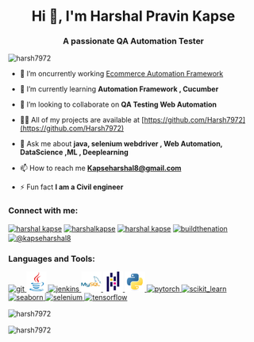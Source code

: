 <h1 align="center">Hi 👋, I'm Harshal Pravin Kapse</h1>
<h3 align="center">A passionate QA Automation Tester</h3>

<p align="left"> <img src="https://komarev.com/ghpvc/?username=harsh7972&label=Profile%20views&color=0e75b6&style=flat" alt="harsh7972" /> </p>

- 🔭 I’m oncurrently working [Ecommerce Automation Framework](https://github.com/Harsh7972/Ecommerce-Automation-Testing-framework.git)

- 🌱 I’m currently learning **Automation Framework , Cucumber**

- 👯 I’m looking to collaborate on **QA Testing Web Automation**

- 👨‍💻 All of my projects are available at [https://github.com/Harsh7972](https://github.com/Harsh7972)

- 💬 Ask me about **java, selenium webdriver , Web Automation, DataScience ,ML , Deeplearning**

- 📫 How to reach me **Kapseharshal8@gmail.com**

- ⚡ Fun fact **I am a Civil engineer**

<h3 align="left">Connect with me:</h3>
<p align="left">
<a href="https://linkedin.com/in/harshal kapse" target="blank"><img align="center" src="https://raw.githubusercontent.com/rahuldkjain/github-profile-readme-generator/master/src/images/icons/Social/linked-in-alt.svg" alt="harshal kapse" height="30" width="40" /></a>
<a href="https://kaggle.com/harshalkapse" target="blank"><img align="center" src="https://raw.githubusercontent.com/rahuldkjain/github-profile-readme-generator/master/src/images/icons/Social/kaggle.svg" alt="harshalkapse" height="30" width="40" /></a>
<a href="https://fb.com/harshal kapse" target="blank"><img align="center" src="https://raw.githubusercontent.com/rahuldkjain/github-profile-readme-generator/master/src/images/icons/Social/facebook.svg" alt="harshal kapse" height="30" width="40" /></a>
<a href="https://instagram.com/buildthenation" target="blank"><img align="center" src="https://raw.githubusercontent.com/rahuldkjain/github-profile-readme-generator/master/src/images/icons/Social/instagram.svg" alt="buildthenation" height="30" width="40" /></a>
<a href="https://www.hackerrank.com/@kapseharshal8" target="blank"><img align="center" src="https://raw.githubusercontent.com/rahuldkjain/github-profile-readme-generator/master/src/images/icons/Social/hackerrank.svg" alt="@kapseharshal8" height="30" width="40" /></a>
</p>

<h3 align="left">Languages and Tools:</h3>
<p align="left"> <a href="https://git-scm.com/" target="_blank" rel="noreferrer"> <img src="https://www.vectorlogo.zone/logos/git-scm/git-scm-icon.svg" alt="git" width="40" height="40"/> </a> <a href="https://www.java.com" target="_blank" rel="noreferrer"> <img src="https://raw.githubusercontent.com/devicons/devicon/master/icons/java/java-original.svg" alt="java" width="40" height="40"/> </a> <a href="https://www.jenkins.io" target="_blank" rel="noreferrer"> <img src="https://www.vectorlogo.zone/logos/jenkins/jenkins-icon.svg" alt="jenkins" width="40" height="40"/> </a> <a href="https://www.mysql.com/" target="_blank" rel="noreferrer"> <img src="https://raw.githubusercontent.com/devicons/devicon/master/icons/mysql/mysql-original-wordmark.svg" alt="mysql" width="40" height="40"/> </a> <a href="https://pandas.pydata.org/" target="_blank" rel="noreferrer"> <img src="https://raw.githubusercontent.com/devicons/devicon/2ae2a900d2f041da66e950e4d48052658d850630/icons/pandas/pandas-original.svg" alt="pandas" width="40" height="40"/> </a> <a href="https://www.python.org" target="_blank" rel="noreferrer"> <img src="https://raw.githubusercontent.com/devicons/devicon/master/icons/python/python-original.svg" alt="python" width="40" height="40"/> </a> <a href="https://pytorch.org/" target="_blank" rel="noreferrer"> <img src="https://www.vectorlogo.zone/logos/pytorch/pytorch-icon.svg" alt="pytorch" width="40" height="40"/> </a> <a href="https://scikit-learn.org/" target="_blank" rel="noreferrer"> <img src="https://upload.wikimedia.org/wikipedia/commons/0/05/Scikit_learn_logo_small.svg" alt="scikit_learn" width="40" height="40"/> </a> <a href="https://seaborn.pydata.org/" target="_blank" rel="noreferrer"> <img src="https://seaborn.pydata.org/_images/logo-mark-lightbg.svg" alt="seaborn" width="40" height="40"/> </a> <a href="https://www.selenium.dev" target="_blank" rel="noreferrer"> <img src="https://raw.githubusercontent.com/detain/svg-logos/780f25886640cef088af994181646db2f6b1a3f8/svg/selenium-logo.svg" alt="selenium" width="40" height="40"/> </a> <a href="https://www.tensorflow.org" target="_blank" rel="noreferrer"> <img src="https://www.vectorlogo.zone/logos/tensorflow/tensorflow-icon.svg" alt="tensorflow" width="40" height="40"/> </a> </p>

<p><img align="center" src="https://github-readme-stats.vercel.app/api/top-langs?username=harsh7972&show_icons=true&locale=en&layout=compact" alt="harsh7972" /></p>

<p><img align="center" src="https://github-readme-streak-stats.herokuapp.com/?user=harsh7972&" alt="harsh7972" /></p>
